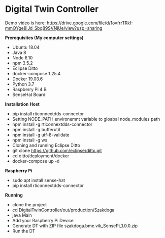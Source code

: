 # Digital Twin Controller

 Demo video is here: https://drive.google.com/file/d/1ovfrrTRkI-mmQYge8IJd_Sbq89SVNjUe/view?usp=sharing
 
 
**Prerequisites (My computer settings)**
- Ubuntu 18.04
- Java 8
- Node 8.10
- npm 3.5.2
- Eclipse Ditto
- docker-compose 1.25.4
- Docker 19.03.6
- Python 3.7
- Raspberry Pi 4 B
- SenseHat Board

**Installation**
**Host**
- pip install rticonnextdds-connector
- Setting NODE_PATH environemnt variable to gloabal node_modules path
- npm install -g rticonnextdds-connector
- npm install -g bufferutil
- npm install -g utf-8-validate
- npm install -g ws
- Cloning and running Eclipse Ditto
- git clone https://github.com/eclipse/ditto.git
- cd ditto/deployment/docker
- docker-compose up -d

**Raspberry Pi**
- sudo apt install sense-hat
- pip install rticonnextdds-connector


**Running**
- clone the project 
- cd DigitalTwinController/out/production/Szakdoga
- java Main
- Add your Raspberry Pi Device
- Generate DT with ZIP file szakdoga.bme.vik_SensePi_1.0.0.zip 
- Run the DT

